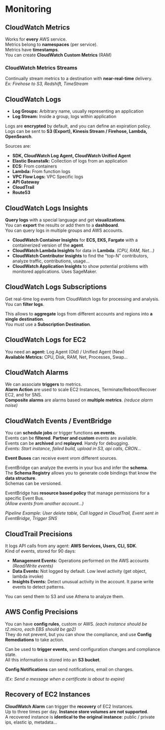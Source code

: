 # Monitoring

## CloudWatch Metrics

Works for **every** AWS service.  
Metrics belong to **namespaces** (per service).  
Metrics have **timestamps**.  
You can create **CloudWatch Custom Metrics** (RAM)

### CloudWatch Metrics Streams

Continually stream metrics to a destination with **near-real-time** delivery.  
*Ex: Firehose to S3, Redshift, TimeStream*

## CloudWatch Logs

- **Log Groups:** Arbitrary name, usually representing an application
- **Log Stream:** Inside a group, logs within application

Logs are **encrypted** by default, and you can define an expiration policy.  
Logs can be sent to **S3 (Export), Kinesis Stream / Firehose, Lambda, OpenSearch**.

Sources are:
- **SDK, CloudWatch Log Agent, CloudWatch Unified Agent**  
- **Elastic Beanstalk:** Collection of logs from an application
- **ECS:** From containers
- **Lambda:** From function logs
- **VPC Flow Logs:** VPC Specific logs
- **API Gateway**
- **CloudTrail**
- **Route53**

## CloudWatch Logs Insights

**Query logs** with a special language and get **visualizations**.  
You can **export** the results or add them to a **dashboard**.  
You can query logs in multiple groups and AWS accounts.

- **CloudWatch Container Insights** for **ECS, EKS, Fargate** with a containerized version of the **agent**.  
- **CloudWatch Lambda Insights** for data in **Lambda**. *(CPU, RAM, Net...)*
- **CloudWatch Contributor Insights** to find the "top-N" contributors, analyze traffic, contributions, usage...  
- **CloudWatch Application Insights** to show potential problems with monitored applications. Uses SageMaker.

## CloudWatch Logs Subscriptions

Get real-time log events from CloudWatch logs for processing and analysis.  
You can **filter logs**.

This allows to **aggregate** logs from different accounts and regions into **a single destination**.  
You must use a **Subscription Destination**.

## CloudWatch Logs for EC2

You need an **agent:** Log Agent (Old) / Unified Agent (New)  
**Available Metrics:** CPU, Disk, RAM, Net, Processes, Swap...

## CloudWatch Alarms

We can associate **triggers** to metrics.  
**Alarm Action** are used to scale EC2 Instances, Terminate/Reboot/Recover EC2, and for SNS.  
**Composite alarms** are alarms based on **multiple metrics**. *(reduce alarm noise)*

## CloudWatch Events / EventBridge

You can **schedule jobs** or trigger functions **on events**.  
Events can be **filtered**. **Partner and custom** events are available.  
Events can be **archived** and **replayed**. Handy for debugging.  
*Events: Start instance, failed build, upload in S3, api calls, CRON...*  

**Event Buses** can receive event vrom different sources.

EventBridge can analyze the events in your bus and infer the **schema**.  
The **Schema Registry** allows you to generate code bindings that know the **data structure**.  
Schemas can be versioned.

EventBridge has **resource based policy** that manage permissions for a specific Event Bus.  
*(Allow events from another account...)*

*Pipeline Example: User delete table, Call logged in CloudTrail, Event sent in EventBridge, Trigger SNS*

## CloudTrail Precisions

It logs API calls from any agent: **AWS Services, Users, CLI, SDK**.  
Kind of events, stored for 90 days:
- **Management Events:** Operations performed on the AWS accounts *(Read/Write events)*
- **Data Events:** Not logged by default. Low level activity (get object, lambda invoke)
- **Insights Events:** Detect unusual activity in the account. It parse write events to detect patterns.  

You can send them to S3 and use Athena to analyze them.


## AWS Config Precisions

You can have **config rules**, custom or AWS. *(each instance should be t2.micro, each EBS should be gp2)*  
They do not prevent, but you can show the compliance, and use **Config Remediations** to take action.  

Can be used to **trigger events**, send configuration changes and compliance state.  
All this information is stored into an **S3 bucket**.

**Config Notifications** can send notifications, email on changes.

*(Ex: Send a message when a certificate is about to expire)*

## Recovery of EC2 Instances

**CloudWatch Alarm** can trigger the **recovery** of EC2 Instances.  
Up to three times per day. **Instance store volumes are not supported**.  
A recovered instance is **identical to the original instance**: public / private ips, elastic ip, metadata...
